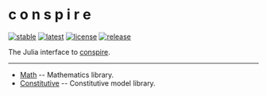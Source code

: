 # c o n s p i r e

[![stable](https://img.shields.io/badge/docs-stable-blue)](https://mrbuche.github.io/Conspire.jl/stable)
[![latest](https://img.shields.io/badge/docs-latest-blue)](https://mrbuche.github.io/Conspire.jl/latest)
[![license](https://img.shields.io/github/license/mrbuche/Conspire.jl?color=blue)](https://github.com/mrbuche/Conspire.jl?tab=GPL-3.0-1-ov-file#GPL-3.0-1-ov-file)
[![release](https://img.shields.io/github/v/release/mrbuche/Conspire.jl?color=blue)](https://github.com/mrbuche/Conspire.jl)

The Julia interface to [conspire](https://mrbuche.github.io/conspire).

---

* [Math](math.md) -- Mathematics library.
* [Constitutive](constitutive.md) -- Constitutive model library.
